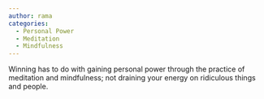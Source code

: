 ```yaml
---
author: rama
categories:
  - Personal Power
  - Meditation
  - Mindfulness
---
```


Winning has to do with gaining personal power through the practice of meditation and mindfulness; not draining your energy on ridiculous things and people.

